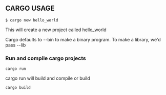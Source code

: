 ## CARGO USAGE

```
$ cargo new hello_world
```
This will create a new project called hello_world

Cargo defaults to --bin to make a binary program. To make a library, we'd pass --lib


### Run and compile cargo projects

```
cargo run

```
cargo run will build and compile
or build
```
cargo build
```



